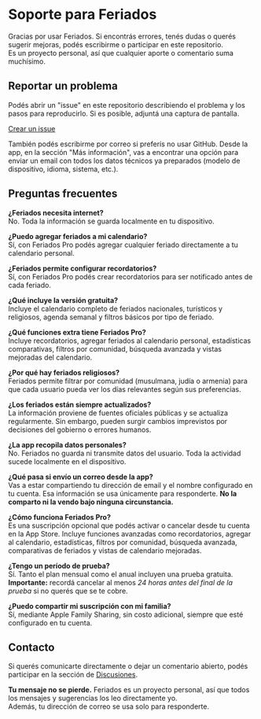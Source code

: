 # Soporte para Feriados

Gracias por usar Feriados. Si encontrás errores, tenés dudas o querés sugerir mejoras, podés escribirme o participar en este repositorio.  
Es un proyecto personal, así que cualquier aporte o comentario suma muchísimo.

## Reportar un problema

Podés abrir un "issue" en este repositorio describiendo el problema y los pasos para reproducirlo. Si es posible, adjuntá una captura de pantalla.

[Crear un issue](https://github.com/lucasditomase/feriados/issues/new?title=Problema%20con%20la%20app%20Feriados&body=Describí%20el%20problema%20que%20encontraste%20a%20continuación%3A%0A%0A-%20Dispositivo%3A%20%0A-%20Versión%20de%20iOS%3A%20%0A-%20Versión%20de%20la%20app%3A%20%0A-%20Pasos%20para%20reproducirlo%3A%0A%0A%28Opcional%29%20Adjuntá%20una%20captura%20de%20pantalla%20o%20grabación%20si%20podés.)

También podés escribirme por correo si preferís no usar GitHub. Desde la app, en la sección "Más información", vas a encontrar una opción para enviar un email con todos los datos técnicos ya preparados (modelo de dispositivo, idioma, sistema, etc.).

## Preguntas frecuentes

**¿Feriados necesita internet?**  
No. Toda la información se guarda localmente en tu dispositivo.

**¿Puedo agregar feriados a mi calendario?**  
Sí, con Feriados Pro podés agregar cualquier feriado directamente a tu calendario personal.

**¿Feriados permite configurar recordatorios?**  
Sí, con Feriados Pro podés crear recordatorios para ser notificado antes de cada feriado.

**¿Qué incluye la versión gratuita?**  
Incluye el calendario completo de feriados nacionales, turísticos y religiosos, agenda semanal y filtros básicos por tipo de feriado.

**¿Qué funciones extra tiene Feriados Pro?**  
Incluye recordatorios, agregar feriados al calendario personal, estadísticas comparativas, filtros por comunidad, búsqueda avanzada y vistas mejoradas del calendario.

**¿Por qué hay feriados religiosos?**  
Feriados permite filtrar por comunidad (musulmana, judía o armenia) para que cada usuario pueda ver los días relevantes según sus preferencias.

**¿Los feriados están siempre actualizados?**  
La información proviene de fuentes oficiales públicas y se actualiza regularmente. Sin embargo, pueden surgir cambios imprevistos por decisiones del gobierno o errores humanos.

**¿La app recopila datos personales?**  
No. Feriados no guarda ni transmite datos del usuario. Toda la actividad sucede localmente en el dispositivo.

**¿Qué pasa si envío un correo desde la app?**  
Vas a estar compartiendo tu dirección de email y el nombre configurado en tu cuenta. Esa información se usa únicamente para responderte. **No la comparto ni la vendo bajo ninguna circunstancia.**

**¿Cómo funciona Feriados Pro?**  
Es una suscripción opcional que podés activar o cancelar desde tu cuenta en la App Store. Incluye funciones avanzadas como recordatorios, agregar al calendario, estadísticas, filtros por comunidad, búsqueda avanzada, comparativas de feriados y vistas de calendario mejoradas.

**¿Tengo un período de prueba?**  
Sí. Tanto el plan mensual como el anual incluyen una prueba gratuita. **Importante:** recordá cancelar al menos *24 horas antes del final de la prueba* si no querés que se te cobre.

**¿Puedo compartir mi suscripción con mi familia?**  
Sí, mediante Apple Family Sharing, sin costo adicional, siempre que esté configurado en tu cuenta.

## Contacto

Si querés comunicarte directamente o dejar un comentario abierto, podés participar en la sección de [Discusiones](https://github.com/lucasditomase/feriados/discussions).

**Tu mensaje no se pierde.** Feriados es un proyecto personal, así que todos los mensajes y sugerencias los leo directamente yo.  
Además, tu dirección de correo se usa solo para responderte.
